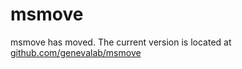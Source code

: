 # msmove
msmove has moved. The current version is located at [github.com/genevalab/msmove](https://github.com/genevalab/msmove)
